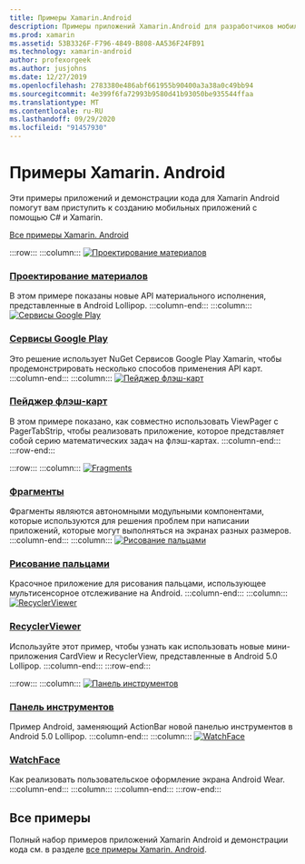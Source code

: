 ```yaml
---
title: Примеры Xamarin.Android
description: Примеры приложений Xamarin.Android для разработчиков мобильных приложений.
ms.prod: xamarin
ms.assetid: 53B3326F-F796-4849-B808-AA536F24FB91
ms.technology: xamarin-android
author: profexorgeek
ms.author: jusjohns
ms.date: 12/27/2019
ms.openlocfilehash: 2783380e486abf661955b90400a3a38a0c49bb94
ms.sourcegitcommit: 4e399f6fa72993b9580d41b93050be935544ffaa
ms.translationtype: MT
ms.contentlocale: ru-RU
ms.lasthandoff: 09/29/2020
ms.locfileid: "91457930"
---
```

# <a name="xamarinandroid-samples"></a>Примеры Xamarin. Android

Эти примеры приложений и демонстрации кода для Xamarin Android помогут вам приступить к созданию мобильных приложений с помощью C# и Xamarin.

[Все примеры Xamarin. Android](/samples/browse/?products=xamarin&term=Xamarin.Android)

:::row:::
    :::column:::
[![Проектирование материалов](images/material-design.png)](/samples/xamarin/monodroid-samples/android50-googleio2014master/)

### <a name="material-design"></a>[Проектирование материалов](/samples/xamarin/monodroid-samples/android50-googleio2014master/)

В этом примере показаны новые API материального исполнения, представленные в Android Lollipop.
  :::column-end:::
    :::column:::
[![Сервисы Google Play](images/gps.png)](/samples/xamarin/monodroid-samples/googleplayservices/)

### <a name="google-play-services"></a>[Сервисы Google Play](/samples/xamarin/monodroid-samples/googleplayservices/)

Это решение использует NuGet Сервисов Google Play Xamarin, чтобы продемонстрировать несколько способов применения API карт.
  :::column-end:::
    :::column:::
[![Пейджер флэш-карт](images/flash.png)](/samples/xamarin/monodroid-samples/userinterface-flashcardpager/)

### <a name="flash-card-pager"></a>[Пейджер флэш-карт](/samples/xamarin/monodroid-samples/userinterface-flashcardpager/)

В этом примере показано, как совместно использовать ViewPager с PagerTabStrip, чтобы реализовать приложение, которое представляет собой серию математических задач на флэш-картах.
  :::column-end:::
:::row-end:::

:::row:::
    :::column:::
[![Fragments](images/fragments.png)](/samples/xamarin/monodroid-samples/fragmentswalkthrough/)

### <a name="fragments"></a>[Фрагменты](/samples/xamarin/monodroid-samples/fragmentswalkthrough/)

Фрагменты являются автономными модульными компонентами, которые используются для решения проблем при написании приложений, которые могут выполняться на экранах разных размеров.
    :::column-end:::
    :::column:::
[![Рисование пальцами](images/fingerpaint.png)](/samples/xamarin/monodroid-samples/applicationfundamentals-fingerpaint/)

### <a name="finger-paint"></a>[Рисование пальцами](/samples/xamarin/monodroid-samples/applicationfundamentals-fingerpaint/)

Красочное приложение для рисования пальцами, использующее мультисенсорное отслеживание на Android.
    :::column-end:::
    :::column:::
[![RecyclerViewer](images/recycler.png)](/samples/xamarin/monodroid-samples/android50-recyclerviewer/)

### <a name="recyclerviewer"></a>[RecyclerViewer](/samples/xamarin/monodroid-samples/android50-recyclerviewer/)

Используйте этот пример, чтобы узнать как использовать новые мини-приложения CardView и RecyclerView, представленные в Android 5.0 Lollipop.
    :::column-end:::
:::row-end:::

:::row:::
    :::column:::
[![Панель инструментов](images/toolbar.png)](/samples/xamarin/monodroid-samples/android50-toolbar/)

### <a name="toolbar"></a>[Панель инструментов](/samples/xamarin/monodroid-samples/android50-toolbar/)

Пример Android, заменяющий ActionBar новой панелью инструментов в Android 5.0 Lollipop.
    :::column-end:::
    :::column:::
[![WatchFace](images/watchface.png)](/samples/xamarin/monodroid-samples/wear-watchface/)

### <a name="watchface"></a>[WatchFace](/samples/xamarin/monodroid-samples/wear-watchface/)

Как реализовать пользовательское оформление экрана Android Wear.
    :::column-end:::
    :::column:::
    :::column-end:::
:::row-end:::

## <a name="all-samples"></a>Все примеры

Полный набор примеров приложений Xamarin Android и демонстрации кода см. в разделе [все примеры Xamarin. Android](/samples/browse/?products=xamarin&term=Xamarin.Android).
